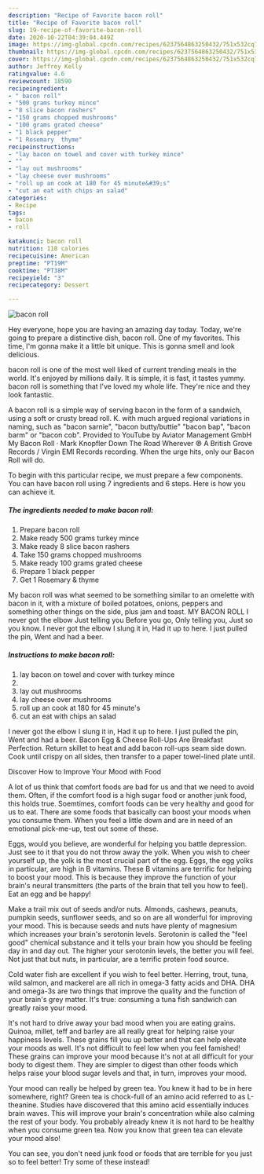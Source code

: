 ```yaml
---
description: "Recipe of Favorite bacon roll"
title: "Recipe of Favorite bacon roll"
slug: 19-recipe-of-favorite-bacon-roll
date: 2020-10-22T04:39:04.449Z
image: https://img-global.cpcdn.com/recipes/6237564863250432/751x532cq70/bacon-roll-recipe-main-photo.jpg
thumbnail: https://img-global.cpcdn.com/recipes/6237564863250432/751x532cq70/bacon-roll-recipe-main-photo.jpg
cover: https://img-global.cpcdn.com/recipes/6237564863250432/751x532cq70/bacon-roll-recipe-main-photo.jpg
author: Jeffrey Kelly
ratingvalue: 4.6
reviewcount: 18590
recipeingredient:
- " bacon roll"
- "500 grams turkey mince"
- "8 slice bacon rashers"
- "150 grams chopped mushrooms"
- "100 grams grated cheese"
- "1 black pepper"
- "1 Rosemary  thyme"
recipeinstructions:
- "lay bacon on towel and cover with turkey mince"
- ""
- "lay out mushrooms"
- "lay cheese over mushrooms"
- "roll up an cook at 180 for 45 minute&#39;s"
- "cut an eat with chips an salad"
categories:
- Recipe
tags:
- bacon
- roll

katakunci: bacon roll 
nutrition: 118 calories
recipecuisine: American
preptime: "PT19M"
cooktime: "PT38M"
recipeyield: "3"
recipecategory: Dessert

---
```



![bacon roll](https://img-global.cpcdn.com/recipes/6237564863250432/751x532cq70/bacon-roll-recipe-main-photo.jpg)

Hey everyone, hope you are having an amazing day today. Today, we're going to prepare a distinctive dish, bacon roll. One of my favorites. This time, I'm gonna make it a little bit unique. This is gonna smell and look delicious.

bacon roll is one of the most well liked of current trending meals in the world. It's enjoyed by millions daily. It is simple, it is fast, it tastes yummy. bacon roll is something that I've loved my whole life. They're nice and they look fantastic.

A bacon roll is a simple way of serving bacon in the form of a sandwich, using a soft or crusty bread roll. K. with much argued regional variations in naming, such as &#34;bacon sarnie&#34;, &#34;bacon butty/buttie&#34; &#34;bacon bap&#34;, &#34;bacon barm&#34; or &#34;bacon cob&#34;. Provided to YouTube by Aviator Management GmbH My Bacon Roll · Mark Knopfler Down The Road Wherever ℗ A British Grove Records / Virgin EMI Records recording. When the urge hits, only our Bacon Roll will do.


To begin with this particular recipe, we must prepare a few components. You can have bacon roll using 7 ingredients and 6 steps. Here is how you can achieve it.

<!--inarticleads1-->

##### The ingredients needed to make bacon roll:

1. Prepare  bacon roll
1. Make ready 500 grams turkey mince
1. Make ready 8 slice bacon rashers
1. Take 150 grams chopped mushrooms
1. Make ready 100 grams grated cheese
1. Prepare 1 black pepper
1. Get 1 Rosemary &amp; thyme


My bacon roll was what seemed to be something similar to an omelette with bacon in it, with a mixture of boiled potatoes, onions, peppers and something other things on the side, plus jam and toast. MY BACON ROLL I never got the elbow Just telling you Before you go, Only telling you, Just so you know. I never got the elbow I slung it in, Had it up to here. I just pulled the pin, Went and had a beer. 

<!--inarticleads2-->

##### Instructions to make bacon roll:

1. lay bacon on towel and cover with turkey mince
1. 
1. lay out mushrooms
1. lay cheese over mushrooms
1. roll up an cook at 180 for 45 minute&#39;s
1. cut an eat with chips an salad


I never got the elbow I slung it in, Had it up to here. I just pulled the pin, Went and had a beer. Bacon Egg &amp; Cheese Roll-Ups Are Breakfast Perfection. Return skillet to heat and add bacon roll-ups seam side down. Cook until crispy on all sides, then transfer to a paper towel-lined plate until. 

Discover How to Improve Your Mood with Food


A lot of us think that comfort foods are bad for us and that we need to avoid them. Often, if the comfort food is a high sugar food or another junk food, this holds true. Soemtimes, comfort foods can be very healthy and good for us to eat. There are some foods that basically can boost your moods when you consume them. When you feel a little down and are in need of an emotional pick-me-up, test out some of these.

Eggs, would you believe, are wonderful for helping you battle depression. Just see to it that you do not throw away the yolk. When you wish to cheer yourself up, the yolk is the most crucial part of the egg. Eggs, the egg yolks in particular, are high in B vitamins. These B vitamins are terrific for helping to boost your mood. This is because they improve the function of your brain's neural transmitters (the parts of the brain that tell you how to feel). Eat an egg and be happy!

Make a trail mix out of seeds and/or nuts. Almonds, cashews, peanuts, pumpkin seeds, sunflower seeds, and so on are all wonderful for improving your mood. This is because seeds and nuts have plenty of magnesium which increases your brain's serotonin levels. Serotonin is called the "feel good" chemical substance and it tells your brain how you should be feeling day in and day out. The higher your serotonin levels, the better you will feel. Not just that but nuts, in particular, are a terrific protein food source.

Cold water fish are excellent if you wish to feel better. Herring, trout, tuna, wild salmon, and mackerel are all rich in omega-3 fatty acids and DHA. DHA and omega-3s are two things that improve the quality and the function of your brain's grey matter. It's true: consuming a tuna fish sandwich can greatly raise your mood. 

It's not hard to drive away your bad mood when you are eating grains. Quinoa, millet, teff and barley are all really great for helping raise your happiness levels. These grains fill you up better and that can help elevate your moods as well. It's not difficult to feel low when you feel famished! These grains can improve your mood because it's not at all difficult for your body to digest them. They are simpler to digest than other foods which helps raise your blood sugar levels and that, in turn, improves your mood.

Your mood can really be helped by green tea. You knew it had to be in here somewhere, right? Green tea is chock-full of an amino acid referred to as L-theanine. Studies have discovered that this amino acid essentially induces brain waves. This will improve your brain's concentration while also calming the rest of your body. You probably already knew it is not hard to be healthy when you consume green tea. Now you know that green tea can elevate your mood also!

You can see, you don't need junk food or foods that are terrible for you just so to feel better! Try some of these instead!

